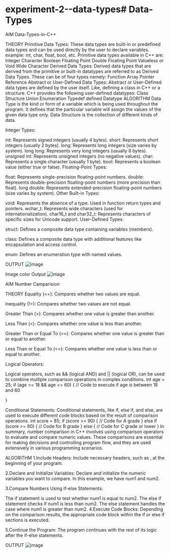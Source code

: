 # experiment-2--data-types# Data-Types
AIM
Data-Types-in-C++

THEORY
Primitive Data Types: These data types are built-in or predefined data types and can be used directly by the user to declare variables. example: int, char, float, bool, etc. Primitive data types available in C++ are:
Integer
Character
Boolean
Floating Point
Double Floating Point
Valueless or Void
Wide Character
Derived Data Types: Derived data types that are derived from the primitive or built-in datatypes are referred to as Derived Data Types. These can be of four types namely:
Function
Array
Pointer
Reference
Abstract or User-Defined Data Types: Abstract or User-Defined data types are defined by the user itself. Like, defining a class in C++ or a structure. C++ provides the following user-defined datatypes:
Class
Structure
Union
Enumeration
Typedef defined Datatype
ALGORITHM
Data Type is the kind or form of a variable which is being used throughout the program. It defines that the particular variable will assign the values of the given data type only. Data Structure is the collection of different kinds of data.

Integer Types:

int: Represents signed integers (usually 4 bytes).
short: Represents short integers (usually 2 bytes).
long: Represents long integers (size varies by system).
long long: Represents very long integers (usually 8 bytes).
unsigned int: Represents unsigned integers (no negative values).
char: Represents a single character (usually 1 byte).
bool: Represents a boolean value (either true or false).
Floating-Point Types:

float: Represents single-precision floating-point numbers.
double: Represents double-precision floating-point numbers (more precision than float).
long double: Represents extended-precision floating-point numbers (size varies by system).
Other Built-in Types:

void: Represents the absence of a type. Used in function return types and pointers.
wchar_t: Represents wide characters (used for internationalization).
char16_t and char32_t: Represents characters of specific sizes for Unicode support.
User-Defined Types:

struct: Defines a composite data type containing variables (members).

class: Defines a composite data type with additional features like encapsulation and access control.

enum: Defines an enumeration type with named values.

OUTPUT
![image](https://github.com/RitvikArora22070123094/Data-Types/assets/139522395/e7e46d77-377c-43c9-b5fa-2b4a3a73544c)


Image color Output
![image](https://github.com/RitvikArora22070123094/Data-Types/assets/139522395/c0d51b14-4c90-4e7c-8942-cb36ee5c2fe3)


AIM
Number Camparision

THEORY
Equality (==): Compares whether two values are equal.

Inequality (!=): Compares whether two values are not equal.

Greater Than (>): Compares whether one value is greater than another.

Less Than (<): Compares whether one value is less than another.

Greater Than or Equal To (>=): Compares whether one value is greater than or equal to another.

Less Than or Equal To (<=): Compares whether one value is less than or equal to another.

Logical Operators:

Logical operators, such as && (logical AND) and || (logical OR), can be used to combine multiple comparison operations in complex conditions. int age = 25; if (age >= 18 && age <= 60) { // Code to execute if age is between 18 and 60

}

Conditional Statements:
Conditional statements, like if, else if, and else, are used to execute different code blocks based on the result of comparison operations. int score = 85; if (score >= 90) { // Code for A grade } else if (score >= 80) { // Code for B grade } else { // Code for C grade or lower } In summary, number comparison in C++ involves using comparison operators to evaluate and compare numeric values. These comparisons are essential for making decisions and controlling program flow, and they are used extensively in various programming scenarios.

ALGORITHM
1.Include Headers: Include necessary headers, such as , at the beginning of your program.

2.Declare and Initialize Variables: Declare and initialize the numeric variables you want to compare. In this example, we have num1 and num2.

3.Compare Numbers Using if-else Statements:

The if statement is used to test whether num1 is equal to num2.
The else if statement checks if num1 is less than num2.
The else statement handles the case where num1 is greater than num2.
4.Execute Code Blocks: Depending on the comparison results, the appropriate code block within the if or else if sections is executed.

5.Continue the Program: The program continues with the rest of its logic after the if-else statements.

OUTPUT
![image](https://github.com/RitvikArora22070123094/Data-Types/assets/139522395/3a750298-9474-468a-8bfe-9c001b6f5c77)
